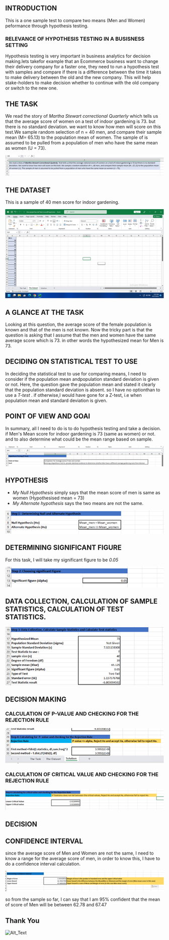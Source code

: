 ## INTRODUCTION

This is a one sample test to compare two means (Men and Women) peformance through hypothesis testing.

### RELEVANCE OF HYPOTHESIS TESTING IN A BUSISNESS SETTING

Hypothesis testing is very important in business analytics for decision making.lets takefor example that an Ecommerce business want to change their delivery company for a faster one, they need to run a hypothesis test with samples and compare if there is a difference between the time it takes to make delivery between the old and the new company. This will help stake-holders to make decision whether to continue with the old company or switch to the new one. 

## THE TASK

We read the story of _Martha Stewart correctional Quarterly_ which tells us that the average score of women on a test of indoor gardening is 73. but there is no standard deviation. we want to know how men will score on this test.We sample random selection of n = 40 men, and compare their sample mean (M= 65.13) to the population mean of women. The sample of is assumed to be pulled from a population of men who have the same mean as women (U = 73).

![Alt_Text](https://github.com/Mario-Gozie/One-sample-Ttest-Two-tail-Excel-/blob/master/Images/The%20Task.png)

## THE DATASET

This is a sample of 40 men score for indoor gardening.

![Alt_Text](https://github.com/Mario-Gozie/One-sample-Ttest-Two-tail-Excel-/blob/master/Images/Dataset.png)


## A GLANCE AT THE TASK

Looking at this question, the average score of the female population is known and that of the men is not known. 
Now the tricky part is that the question is asking that I assume that the men and women have the same average score which is 73. in other words the hypothesized mean for Men is 73.

## DECIDING ON STATISTICAL TEST TO USE

In deciding the statistical test to use for comparing means, I need to consider if the population mean andpopulation standard deviation is 
given or not. Here, the question gave the population mean and stated it clearly that the population standard deviation is absent. so I have no optionthan to use a *T-test* . if otherwise,I would have gone for a Z-test, i.e when population mean and standard deviation is given.

## POINT OF VIEW AND GOAl
In summary, all I need to do is to do hypothesis testing and take a decision. if Men's Mean score for indoor gardening is  73 (same as women) or not. and to also determine what could be the mean range based on sample.

![Alt_Text](https://github.com/Mario-Gozie/One-sample-Ttest-Two-tail-Excel-/blob/master/Images/Point%20of%20View.png)




## HYPOTHESIS

* *My Null  Hypothesis* simply says that the mean score of men is same as women (Hypothesised mean = 73)
*  *My Alternate hypothesis* says the two means are not the same.

![Alt_Text](https://github.com/Mario-Gozie/One-sample-Ttest-Two-tail-Excel-/blob/master/Images/Hypothesis.png)



## DETERMINING SIGNIFICANT FIGURE
For this task, I will take my significant figure to be *0.05*

![Alt_Text](https://github.com/Mario-Gozie/One-sample-Ttest-Two-tail-Excel-/blob/master/Images/significant%20figure.png)


## DATA COLLECTION, CALCULATION OF SAMPLE STATISTICS, CALCULATION OF TEST STATISTICS.

![Alt_Text](https://github.com/Mario-Gozie/One-sample-Ttest-Two-tail-Excel-/blob/master/Images/Data%20collection.png)

## DECISION MAKING


### CALCULATION OF P-VALUE AND CHECKING FOR THE REJECTION RULE 

![Alt_Text](https://github.com/Mario-Gozie/One-sample-Ttest-Two-tail-Excel-/blob/master/Images/Pvalue.png)

### CALCULATION OF CRITICAL VALUE AND CHECKING FOR THE REJECTION RULE

![Alt_Text](https://github.com/Mario-Gozie/One-sample-Ttest-Two-tail-Excel-/blob/master/Images/Critical%20values.png)

## DECISION



## CONFIDENCE INTERVAL

since the average score of Men and Women are not the same, I need to know a range for the average score of men, in order to know this, I have to do a confidence interval calculation.

![Alt_Text](https://github.com/Mario-Gozie/One-sample-Ttest-Two-tail-Excel-/blob/master/Images/Confidence%20Interval.png)

so from the sample so far, I can say that I am 95% confident that the mean of score of Men will be between 62.78 and 67.47

## Thank You

![Alt_Text]()
